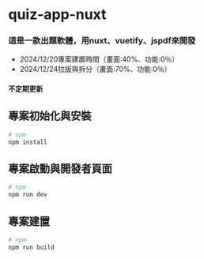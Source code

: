 # quiz-app-nuxt
### 這是一款出題軟體，用nuxt、vuetify、jspdf來開發
- 2024/12/20專案建置時間（畫面:40%、功能:0％）
- 2024/12/24拉版與拆分（畫面:70%、功能:0％）

#### 不定期更新

## 專案初始化與安裝
```bash
# npm
npm install
```

## 專案啟動與開發者頁面
```bash
# npm
npm run dev
```

## 專案建置
```bash
# npm
npm run build
```
